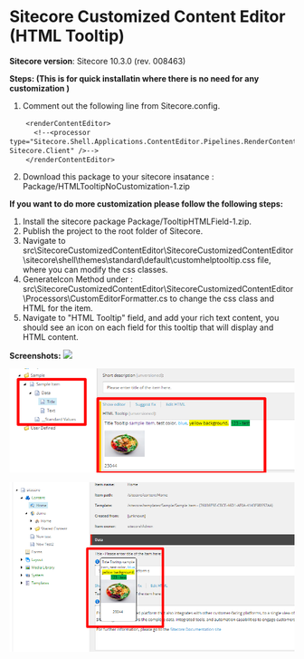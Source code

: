 # Sitecore Customized Content Editor (HTML Tooltip)
**Sitecore version**: Sitecore 10.3.0 (rev. 008463)

 **Steps: (This is for quick installatin where there is no need for any customization )** 
1) Comment out the following line from Sitecore.config.
```
    <renderContentEditor>
      <!--<processor type="Sitecore.Shell.Applications.ContentEditor.Pipelines.RenderContentEditor.RenderStandardContentEditor, Sitecore.Client" />-->
    </renderContentEditor>
```
2) Download this package to your sitecore insatance : Package/HTMLTooltipNoCustomization-1.zip

**If you want to do more customization please follow the following steps:**

1) Install the sitecore package Package/TooltipHTMLField-1.zip.
2) Publish the project to the root folder of Sitecore.
3) Navigate to src\SitecoreCustomizedContentEditor\SitecoreCustomizedContentEditor\sitecore\shell\themes\standard\default\customhelptooltip.css file, where you can modify the css classes.
4) GenerateIcon Method under : src\SitecoreCustomizedContentEditor\SitecoreCustomizedContentEditor\Processors\CustomEditorFormatter.cs  to change the css class and HTML for the item.
5) Navigate to "HTML Tooltip" field, and add your rich text content, you should see an icon on each field for this tooltip that will display and HTML content.
  
**Screenshots:**
 <img src="screenshot/video.gif" />
  
  <kbd><img src="screenshot/template.png" /></kbd>
  
 <kbd> <img src="screenshot/item.png" /></kbd>
